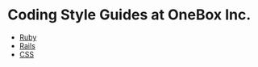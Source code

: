 # Coding Style Guides at OneBox Inc.

* [Ruby](https://github.com/bbatsov/ruby-style-guide)
* [Rails](https://github.com/bbatsov/rails-style-guide)
* [CSS](./css.md)
